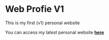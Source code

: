 # Web Profie V1

This is my first (v1) personal website

You can access my latest personal website [**here**](https://anashaneef.github.io/)